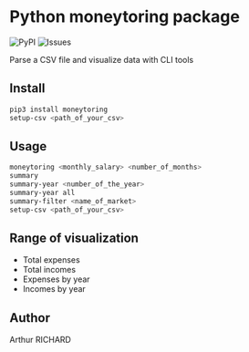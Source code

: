 # Python moneytoring package

![PyPI](https://github.com/arthuRHD/moneytoring/workflows/Upload%20Python%20Package/badge.svg)
![Issues](https://img.shields.io/github/issues/arthuRHD/moneytoring?style=flat-square)

Parse a CSV file and visualize data with CLI tools

## Install

```sh
pip3 install moneytoring
setup-csv <path_of_your_csv>
```

## Usage

```sh
moneytoring <monthly_salary> <number_of_months>
summary
summary-year <number_of_the_year>
summary-year all
summary-filter <name_of_market>
setup-csv <path_of_your_csv>
```

## Range of visualization

- Total expenses
- Total incomes
- Expenses by year
- Incomes by year

## Author

Arthur RICHARD
